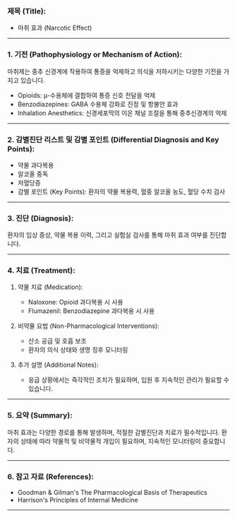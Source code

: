 

### 제목 (Title):
- 마취 효과 (Narcotic Effect)

---

### 1. 기전 (Pathophysiology or Mechanism of Action):

마취제는 중추 신경계에 작용하여 통증을 억제하고 의식을 저하시키는 다양한 기전을 가지고 있습니다. 
- Opioids: μ-수용체에 결합하여 통증 신호 전달을 억제
- Benzodiazepines: GABA 수용체 강화로 진정 및 항불안 효과
- Inhalation Anesthetics: 신경세포막의 이온 채널 조절을 통해 중추신경계의 억제

---

### 2. 감별진단 리스트 및 감별 포인트 (Differential Diagnosis and Key Points):

- 약물 과다복용
- 알코올 중독
- 저혈당증
- 감별 포인트 (Key Points): 환자의 약물 복용력, 혈중 알코올 농도, 혈당 수치 검사

---

### 3. 진단 (Diagnosis):

환자의 임상 증상, 약물 복용 이력, 그리고 실험실 검사를 통해 마취 효과 여부를 진단합니다.

---

### 4. 치료 (Treatment):

1. 약물 치료 (Medication):
    - Naloxone: Opioid 과다복용 시 사용
    - Flumazenil: Benzodiazepine 과다복용 시 사용
    
2. 비약물 요법 (Non-Pharmacological Interventions):
    - 산소 공급 및 호흡 보조
    - 환자의 의식 상태와 생명 징후 모니터링
    
3. 추가 설명 (Additional Notes):
    - 응급 상황에서는 즉각적인 조치가 필요하며, 입원 후 지속적인 관리가 필요할 수 있습니다.

---

### 5. 요약 (Summary):

마취 효과는 다양한 경로를 통해 발생하며, 적절한 감별진단과 치료가 필수적입니다. 환자의 상태에 따라 약물적 및 비약물적 개입이 필요하며, 지속적인 모니터링이 중요합니다.

---

### 6. 참고 자료 (References):

- Goodman & Gilman's The Pharmacological Basis of Therapeutics
- Harrison's Principles of Internal Medicine

---